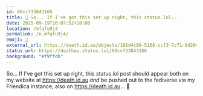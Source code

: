 ```yaml
---
id: 68ccf33843166
title: 🧪 So... If I've got this set up right, this status.lol...
date: 2025-09-19T16:07:52+10:00
location: /mfqfu9j4
permalink: /n.mfqfu9j4/
emoji: 🧪
external_url: https://death.id.au/objects/186d4c09-5168-ccf3-7c71-0d2043069932
status_url: https://deathau.status.lol/68ccf33843166
background: "#f9ffdb"
---
```


So... If I've got this set up right, this status.lol post should appear both on my website at https://death.id.au *and* be pushed out to the fediverse via my Friendica instance, also on https://death.id.au... 🤞
